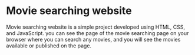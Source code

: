# Movie searching website
 Movie searching website is a simple project developed using HTML, CSS, and JavaScript. you can see the page of the movie searching page on  your browser where you can search any movies, and you will see the movies available or published on the page.
